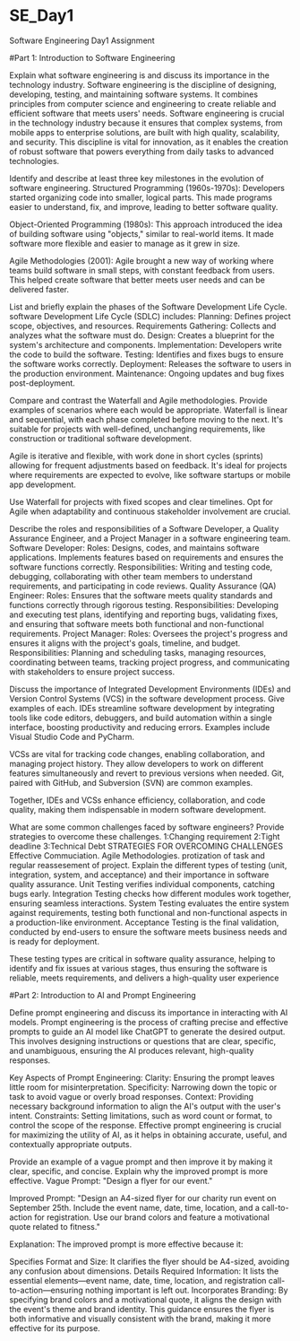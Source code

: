 # SE_Day1
Software Engineering Day1 Assignment

#Part 1: Introduction to Software Engineering

Explain what software engineering is and discuss its importance in the technology industry.
Software engineering is the discipline of designing, developing, testing, and maintaining software systems. It combines principles from computer science and engineering to create reliable and efficient software that meets users' needs. Software engineering is crucial in the technology industry because it ensures that complex systems, from mobile apps to enterprise solutions, are built with high quality, scalability, and security. This discipline is vital for innovation, as it enables the creation of robust software that powers everything from daily tasks to advanced technologies.







Identify and describe at least three key milestones in the evolution of software engineering.
Structured Programming (1960s-1970s): Developers started organizing code into smaller, logical parts. This made programs easier to understand, fix, and improve, leading to better software quality.

Object-Oriented Programming (1980s): This approach introduced the idea of building software using "objects," similar to real-world items. It made software more flexible and easier to manage as it grew in size.

Agile Methodologies (2001): Agile brought a new way of working where teams build software in small steps, with constant feedback from users. This helped create software that better meets user needs and can be delivered faster.


List and briefly explain the phases of the Software Development Life Cycle.
software Development Life Cycle (SDLC) includes:
Planning: Defines project scope, objectives, and resources.
Requirements Gathering: Collects and analyzes what the software must do.
Design: Creates a blueprint for the system's architecture and components.
Implementation: Developers write the code to build the software.
Testing: Identifies and fixes bugs to ensure the software works correctly.
Deployment: Releases the software to users in the production environment.
Maintenance: Ongoing updates and bug fixes post-deployment.

Compare and contrast the Waterfall and Agile methodologies. Provide examples of scenarios where each would be appropriate.
Waterfall is linear and sequential, with each phase completed before moving to the next. It's suitable for projects with well-defined, unchanging requirements, like construction or traditional software development.

Agile is iterative and flexible, with work done in short cycles (sprints) allowing for frequent adjustments based on feedback. It's ideal for projects where requirements are expected to evolve, like software startups or mobile app development.

Use Waterfall for projects with fixed scopes and clear timelines. Opt for Agile when adaptability and continuous stakeholder involvement are crucial.

Describe the roles and responsibilities of a Software Developer, a Quality Assurance Engineer, and a Project Manager in a software engineering team.
Software Developer:
Roles: Designs, codes, and maintains software applications. Implements features based on requirements and ensures the software functions correctly.
Responsibilities: Writing and testing code, debugging, collaborating with other team members to understand requirements, and participating in code reviews.
Quality Assurance (QA) Engineer:
Roles: Ensures that the software meets quality standards and functions correctly through rigorous testing.
Responsibilities: Developing and executing test plans, identifying and reporting bugs, validating fixes, and ensuring that software meets both functional and non-functional requirements.
Project Manager:
Roles: Oversees the project's progress and ensures it aligns with the project's goals, timeline, and budget.
Responsibilities: Planning and scheduling tasks, managing resources, coordinating between teams, tracking project progress, and communicating with stakeholders to ensure project success.


Discuss the importance of Integrated Development Environments (IDEs) and Version Control Systems (VCS) in the software development process. Give examples of each.
IDEs streamline software development by integrating tools like code editors, debuggers, and build automation within a single interface, boosting productivity and reducing errors. Examples include Visual Studio Code and PyCharm.

VCSs are vital for tracking code changes, enabling collaboration, and managing project history. They allow developers to work on different features simultaneously and revert to previous versions when needed. Git, paired with GitHub, and Subversion (SVN) are common examples.

Together, IDEs and VCSs enhance efficiency, collaboration, and code quality, making them indispensable in modern software development.

What are some common challenges faced by software engineers? Provide strategies to overcome these challenges.
1:Changing requirement
2:Tight deadline
3:Technical Debt
STRATEGIES FOR OVERCOMING CHALLENGES
Effective Commuciation.
Agile Methodologies.
protization of task and regular reassesement of project.
Explain the different types of testing (unit, integration, system, and acceptance) and their importance in software quality assurance.
Unit Testing verifies individual components, catching bugs early. Integration Testing checks how different modules work together, ensuring seamless interactions. System Testing evaluates the entire system against requirements, testing both functional and non-functional aspects in a production-like environment. Acceptance Testing is the final validation, conducted by end-users to ensure the software meets business needs and is ready for deployment.

These testing types are critical in software quality assurance, helping to identify and fix issues at various stages, thus ensuring the software is reliable, meets requirements, and delivers a high-quality user experience


#Part 2: Introduction to AI and Prompt Engineering


Define prompt engineering and discuss its importance in interacting with AI models.
Prompt engineering is the process of crafting precise and effective prompts to guide an AI model like ChatGPT to generate the desired output. This involves designing instructions or questions that are clear, specific, and unambiguous, ensuring the AI produces relevant, high-quality responses.

Key Aspects of Prompt Engineering:
Clarity: Ensuring the prompt leaves little room for misinterpretation.
Specificity: Narrowing down the topic or task to avoid vague or overly broad responses.
Context: Providing necessary background information to align the AI's output with the user's intent.
Constraints: Setting limitations, such as word count or format, to control the scope of the response.
Effective prompt engineering is crucial for maximizing the utility of AI, as it helps in obtaining accurate, useful, and contextually appropriate outputs.

Provide an example of a vague prompt and then improve it by making it clear, specific, and concise. Explain why the improved prompt is more effective.
Vague Prompt:
"Design a flyer for our event."

Improved Prompt:
"Design an A4-sized flyer for our charity run event on September 25th. Include the event name, date, time, location, and a call-to-action for registration. Use our brand colors and feature a motivational quote related to fitness."

Explanation:
The improved prompt is more effective because it:

Specifies Format and Size: It clarifies the flyer should be A4-sized, avoiding any confusion about dimensions.
Details Required Information: It lists the essential elements—event name, date, time, location, and registration call-to-action—ensuring nothing important is left out.
Incorporates Branding: By specifying brand colors and a motivational quote, it aligns the design with the event's theme and brand identity.
This guidance ensures the flyer is both informative and visually consistent with the brand, making it more effective for its purpose.

